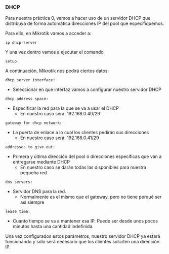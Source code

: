 ### DHCP
Para nuestra práctica 0, vamos a hacer uso de un servidor DHCP que distribuya de forma automática direcciones IP del pool que especifiquemos. 

Para ello, en Mikrotik vamos a acceder a:

```
ip dhcp-server
```
Y una vez dentro vamos a ejecutar el comando
```
setup
```
A continuación, Mikrotik nos pedirá ciertos datos:

``` dhcp server interface: ```
* Seleccionar en qué interfaz vamos a configurar nuestro servidor DHCP

```dhcp address space:```
* Especificar la red para la que se va a usar el DHCP
  * En nuestro caso será: 192.168.0.40/29
  
```gateway for dhcp network:```
* La puerta de enlace a lo cual los clientes pedirán sus direcciones
  * En nuestro caso será: 192.168.0.41/29

```addresses to give out:```
* Primera y última dirección del pool ó direcciones específicas que van a entregarse mediante DHCP
  * En nuestro caso se darán todas las disponibles para nuestra pequeña red. 

```dns servers:```
* Servidor DNS para la red. 
  * Normalmente es el mismo que el gateway, pero no tiene porqué ser así siempre

```lease time:```
  * Cuánto tiempo se va a mantener esa IP. Puede ser desde unos pocos minutos hasta una cantidad indefinida.

Una vez configurados estos parámetros, nuestro servidor DHCP ya estará funcionando y sólo será necesario que los clientes soliciten una dirección IP.